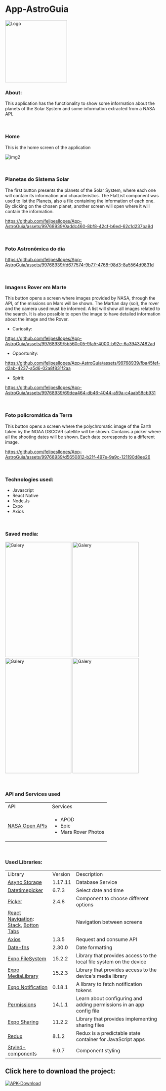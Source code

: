 # App-AstroGuia

<img src="https://github-production-user-asset-6210df.s3.amazonaws.com/99768939/269723664-e70bfdb2-092b-44df-acc7-077f475f3ec2.png" alt="Logo" width="200" height="200">


<br/>

### About:
This application has the functionality to show some information about the planets of the Solar System and some information extracted from a NASA API.

<br/>

### Home
This is the home screen of the application

![img2](https://github.com/felipesllopes/App-AstroGuia/assets/99768939/5c746b4c-a325-4240-bd7e-57a2ab7172d7)

<br/>

### Planetas do Sistema Solar
The first button presents the planets of the Solar System, where each one will contain its information and characteristics. The FlatList component was used to list the Planets, also a file containing the information of each one. By clicking on the chosen planet, another screen will open where it will contain the information.


https://github.com/felipesllopes/App-AstroGuia/assets/99768939/0addc460-8bf8-42cf-b6ed-62c1d237ba9d


<br/>

### Foto Astronômica do dia


https://github.com/felipesllopes/App-AstroGuia/assets/99768939/fd677574-9b77-4768-98d3-8a5564d9831d


<br/>

### Imagens Rover em Marte
This button opens a screen where images provided by NASA, through the API, of the missions on Mars will be shown. The Martian day (sol), the rover and the camera used must be informed. A list will show all images related to the search. It is also possible to open the image to have detailed information about the image and the Rover.


- Curiosity:


https://github.com/felipesllopes/App-AstroGuia/assets/99768939/5b560c05-9fa5-4000-b92e-6a39437482ad


- Opportunity:


https://github.com/felipesllopes/App-AstroGuia/assets/99768939/fba45fef-d2ab-4237-a5d6-02a8f831f2aa


- Spirit:


https://github.com/felipesllopes/App-AstroGuia/assets/99768939/69dea464-db46-4044-a59a-c4aab58cb931


<br/>

### Foto policromática da Terra
This button opens a screen where the polychromatic image of the Earth taken by the NOAA DSCOVR satellite will be shown. Contains a picker where all the shooting dates will be shown. Each date corresponds to a different image.


https://github.com/felipesllopes/App-AstroGuia/assets/99768939/d5650812-b21f-497e-9a9c-121190d8ee26


<br/>

### Technologies used:

- Javascript
- React Native
- Node.Js
- Expo
- Axios


 <br/>

### Saved media:

<img src="https://github-production-user-asset-6210df.s3.amazonaws.com/99768939/269716852-2d0abb19-589f-4b10-a8fe-f1d6ad358278.jpg" alt="Galery" width="214" height="371"> <img src="https://github-production-user-asset-6210df.s3.amazonaws.com/99768939/269716850-f2449070-89da-4d67-ad6b-25a36f988b1c.jpg" alt="Galery" width="214" height="371"> <img src="https://github-production-user-asset-6210df.s3.amazonaws.com/99768939/269716848-51d36c10-c54a-4dc8-95c8-294826d75fb7.jpg" alt="Galery" width="214" height="371"> <img src="https://github-production-user-asset-6210df.s3.amazonaws.com/99768939/269716844-62337f6c-20b9-409f-9795-9480d9ca9f51.jpg" alt="Galery" width="214" height="371">



<br/>

### API and Services used

<table>
 <tr>
  <td>API</td>
  <td>Services</td>
 </tr>
 <tr>
  <td><a href="https://api.nasa.gov/" target="_blank">NASA Open APIs</a></td>
  <td>
   <ul>
    <li>APOD</li>
    <li>Epic</li>
    <li>Mars Rover Photos</li>
   </ul>
  </td>
 </tr>
</table>


<br/>

### Used Libraries: 

<table>
  <tr>
    <td>Library</td>
    <td>Version</td>
    <td>Description</td>
  </tr>
   <tr>
    <td><a href="https://docs.expo.dev/versions/latest/sdk/async-storage/?utm_source=google&utm_medium=cpc&utm_content=performancemax&gclid=Cj0KCQjwoeemBhCfARIsADR2QCvEshr6Xc9EIJgHd8zg8AB1C2FQZJsiHy0J4LACgvYHaVEHyVG5guAaAlFWEALw_wcB" target="_blank">Async Storage</a></td>
     <td>1.17.11</td>
    <td>Database Service</td>
  </tr>
  <tr>
    <td><a href="https://github.com/react-native-datetimepicker/datetimepicker" target="_blank">Datetimepicker</a></td>
    <td>6.7.3</td>
    <td>Select date and time</td>
  </tr>
 <tr>
    <td><a href="https://docs.expo.dev/versions/latest/sdk/picker/?utm_source=google&utm_medium=cpc&utm_content=performancemax&gclid=Cj0KCQjw06-oBhC6ARIsAGuzdw2TLV5EtHECEMJyTO0nS1fFAUSFhQcGNJomPp4sM7o_5simasrHOnwaAgq3EALw_wcB" target="_blank">Picker</a></td>
    <td>2.4.8</td>
    <td>Component to choose different options</td>
  </tr>
   <tr>
    <td><a href="https://reactnavigation.org/" target="_blank">React Navigation</a>: <br/>
        <a href="https://reactnavigation.org/docs/stack-navigator" target="_blank">Stack</a>, 
        <a href="https://reactnavigation.org/docs/bottom-tab-navigator" target="_blank">Botton Tabs</a> </td>
    <td></td>
    <td>Navigation between screens</td>
  </tr>
    <tr>
    <td><a href="https://www.npmjs.com/package/axios" target="_blank">Axios</a></td>
      <td>1.3.5</td>
    <td>Request and consume API</td>
    </tr>
  <tr>
    <td><a href="https://www.npmjs.com/package/date-fns" target="_blank">Date-fns</a></td>
    <td>2.30.0</td>
    <td>Date formatting</td>
  </tr>
  <tr>
    <td><a href="https://docs.expo.dev/versions/latest/sdk/filesystem/?utm_source=google&utm_medium=cpc&utm_content=performancemax&gclid=Cj0KCQjw06-oBhC6ARIsAGuzdw2lIm9MUJRnFUxNrhVZHVsU0W9aDUqfCGqKaFLxFX9FOA6Al4kiPDAaAnZuEALw_wcB" target="_blank">Expo FileSystem</a></td>
      <td>15.2.2</td>
    <td>Library that provides access to the local file system on the device</td>
    </tr>
  <tr>
    <td><a href="https://docs.expo.dev/versions/latest/sdk/media-library/?utm_source=google&utm_medium=cpc&utm_content=performancemax&gclid=Cj0KCQjw06-oBhC6ARIsAGuzdw08IepfvdkG2Eo0TsOD3CeN54CC3hw53sd47oKUjTi_VnHXf09fu3caAqBnEALw_wcB" target="_blank">Expo MediaLibrary</a></td>
      <td>15.2.3</td>
    <td>Library that provides access to the device's media library</td>
    </tr>
    <tr>
    <td><a href="https://docs.expo.dev/versions/latest/sdk/notifications/?utm_source=google&utm_medium=cpc&utm_content=performancemax&gclid=Cj0KCQjw06-oBhC6ARIsAGuzdw13fEZJj31F7ZqZ0l_0Ca3oz2wO-Xi9v7ZpvYZ5yzW_wUCaxxbnwrsaAjLhEALw_wcB" target="_blank">Expo Notification</a></td>
      <td>0.18.1</td>
    <td>A library to fetch notification tokens</td>
   </tr>
    <tr>
    <td><a href="https://docs.expo.dev/guides/permissions/" target="_blank">Permissions</a></td>
      <td>14.1.1</td>
    <td>Learn about configuring and adding permissions in an app config file</td>
   </tr>
   <tr>
    <td><a href="https://docs.expo.dev/versions/latest/sdk/sharing/?utm_source=google&utm_medium=cpc&utm_content=performancemax&gclid=Cj0KCQjw06-oBhC6ARIsAGuzdw14sGG1YggBkQSf1rgK3Zw0mOL0WNAugnswLlB0ra-cwPY0ZQNcrwUaApYGEALw_wcB" target="_blank">Expo Sharing</a></td>
      <td>11.2.2</td>
    <td>Library that provides implementing sharing files</td>
   </tr>
    <tr>
    <td><a href="https://redux.js.org/introduction/getting-started" target="_blank">Redux</a></td>
      <td>8.1.2</td>
    <td>Redux is a predictable state container for JavaScript apps</td>
   </tr>
    <tr>
    <td><a href="https://styled-components.com/" target="_blank">Styled-components</a></td>
      <td>6.0.7</td>
    <td>Component styling</td>
    </tr>
</table>


## Click here to download the project:
[![APK-Download](https://img.shields.io/badge/APK_Download-07C160?style=for-the-badge&logo=download&logoColor=white)](https://drive.google.com/file/d/11QSWd3teMwfz0N8SFtu3x3Uigm8SBrDk/view?usp=sharing)
